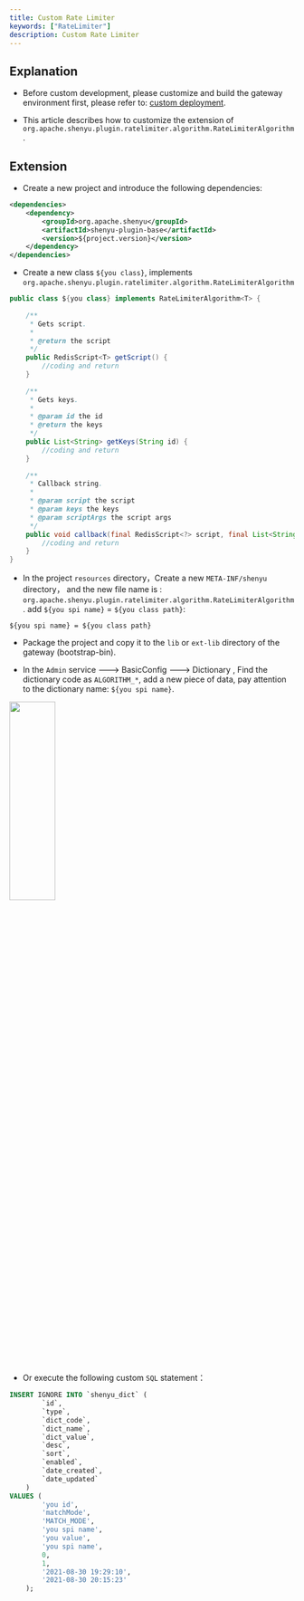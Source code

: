 ```yaml
---
title: Custom Rate Limiter
keywords: ["RateLimiter"]
description: Custom Rate Limiter
---
```


## Explanation

* Before custom development, please customize and build the gateway environment first, please refer to: [custom deployment](../../deployment/deployment-custom.md).

* This article describes how to customize the extension of `org.apache.shenyu.plugin.ratelimiter.algorithm.RateLimiterAlgorithm` .

## Extension

* Create a new project and introduce the following dependencies:

```xml
<dependencies>
    <dependency>
        <groupId>org.apache.shenyu</groupId>
        <artifactId>shenyu-plugin-base</artifactId>
        <version>${project.version}</version>
    </dependency>
</dependencies>
```

* Create a new class `${you class}`, implements `org.apache.shenyu.plugin.ratelimiter.algorithm.RateLimiterAlgorithm`

```java
public class ${you class} implements RateLimiterAlgorithm<T> {
   
    /**
     * Gets script.
     *
     * @return the script
     */
    public RedisScript<T> getScript() {
        //coding and return
    }   
    
    /**
     * Gets keys.
     *
     * @param id the id
     * @return the keys
     */
    public List<String> getKeys(String id) {
        //coding and return
    }
    
    /**
     * Callback string.
     *
     * @param script the script
     * @param keys the keys
     * @param scriptArgs the script args
     */
    public void callback(final RedisScript<?> script, final List<String> keys, final List<String> scriptArgs) {
        //coding and return
    }
}
```

* In the project  `resources` directory，Create a new `META-INF/shenyu` directory， and the new file name is : `org.apache.shenyu.plugin.ratelimiter.algorithm.RateLimiterAlgorithm`.
add `${you spi name}` = `${you class path}`:

```
${you spi name} = ${you class path}
```

* Package the project and copy it to the `lib` or `ext-lib` directory of the gateway (bootstrap-bin).

* In the `Admin` service ---> BasicConfig ---> Dictionary ,  Find the dictionary code as `ALGORITHM_*`, add a new piece of data, pay attention to the dictionary name: `${you spi name}`.

<img src="/img/shenyu/custom/custom-rate-limiter-en.jpg" width="40%" height="30%" />

* Or execute the following custom `SQL` statement：

```sql
INSERT IGNORE INTO `shenyu_dict` (
        `id`,
        `type`,
        `dict_code`,
        `dict_name`,
        `dict_value`,
        `desc`,
        `sort`,
        `enabled`,
        `date_created`,
        `date_updated`
    )
VALUES (
        'you id',
        'matchMode',
        'MATCH_MODE',
        'you spi name',
        'you value',
        'you spi name',
        0,
        1,
        '2021-08-30 19:29:10',
        '2021-08-30 20:15:23'
    );
```
